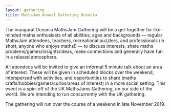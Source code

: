 ```yaml
---
layout: gathering
title: MathsJam Annual Gathering Oceania
---
```


The inaugural Oceania MathsJam Gathering will be a get-together for like-minded maths enthusiasts of all abilities, ages and backgrounds — regular MathsJam attendees, teachers, recreational puzzlers, and professionals (in short, anyone who enjoys maths!) — to discuss interests, share maths problems/games/insights/ideas, make connections and generally have fun in a relaxed atmosphere.

All attendees will be invited to give an informal 5 minute talk about an area of interest. These will be given in scheduled blocks over the weekend, interspersed with activities, and opportunities to share (maths crafts/hobbies/games/curios/areas of interest) in a more social setting. This event is a spin-off of the UK MathsJams Gathering, on our side of the world. We are intending to run concurrently with the UK gathering.

The gathering will run over the course of a weekend in late November 2019.
